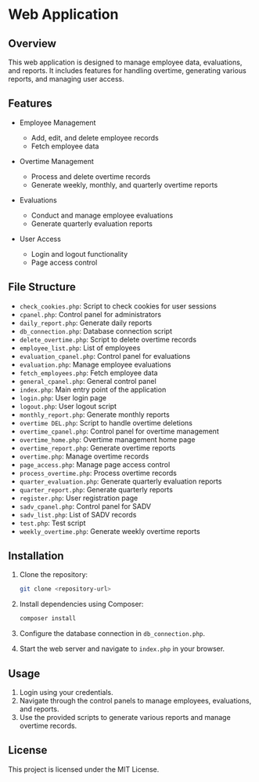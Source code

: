# Web Application

## Overview

This web application is designed to manage employee data, evaluations, and reports. It includes features for handling overtime, generating various reports, and managing user access.

## Features

- Employee Management
  - Add, edit, and delete employee records
  - Fetch employee data

- Overtime Management
  - Process and delete overtime records
  - Generate weekly, monthly, and quarterly overtime reports

- Evaluations
  - Conduct and manage employee evaluations
  - Generate quarterly evaluation reports

- User Access
  - Login and logout functionality
  - Page access control

## File Structure

- `check_cookies.php`: Script to check cookies for user sessions
- `cpanel.php`: Control panel for administrators
- `daily_report.php`: Generate daily reports
- `db_connection.php`: Database connection script
- `delete_overtime.php`: Script to delete overtime records
- `employee_list.php`: List of employees
- `evaluation_cpanel.php`: Control panel for evaluations
- `evaluation.php`: Manage employee evaluations
- `fetch_employees.php`: Fetch employee data
- `general_cpanel.php`: General control panel
- `index.php`: Main entry point of the application
- `login.php`: User login page
- `logout.php`: User logout script
- `monthly_report.php`: Generate monthly reports
- `overtime DEL.php`: Script to handle overtime deletions
- `overtime_cpanel.php`: Control panel for overtime management
- `overtime_home.php`: Overtime management home page
- `overtime_report.php`: Generate overtime reports
- `overtime.php`: Manage overtime records
- `page_access.php`: Manage page access control
- `process_overtime.php`: Process overtime records
- `quarter_evaluation.php`: Generate quarterly evaluation reports
- `quarter_report.php`: Generate quarterly reports
- `register.php`: User registration page
- `sadv_cpanel.php`: Control panel for SADV
- `sadv_list.php`: List of SADV records
- `test.php`: Test script
- `weekly_overtime.php`: Generate weekly overtime reports

## Installation

1. Clone the repository:
    ```sh
    git clone <repository-url>
    ```

2. Install dependencies using Composer:
    ```sh
    composer install
    ```

3. Configure the database connection in `db_connection.php`.

4. Start the web server and navigate to `index.php` in your browser.

## Usage

1. Login using your credentials.
2. Navigate through the control panels to manage employees, evaluations, and reports.
3. Use the provided scripts to generate various reports and manage overtime records.

## License

This project is licensed under the MIT License.